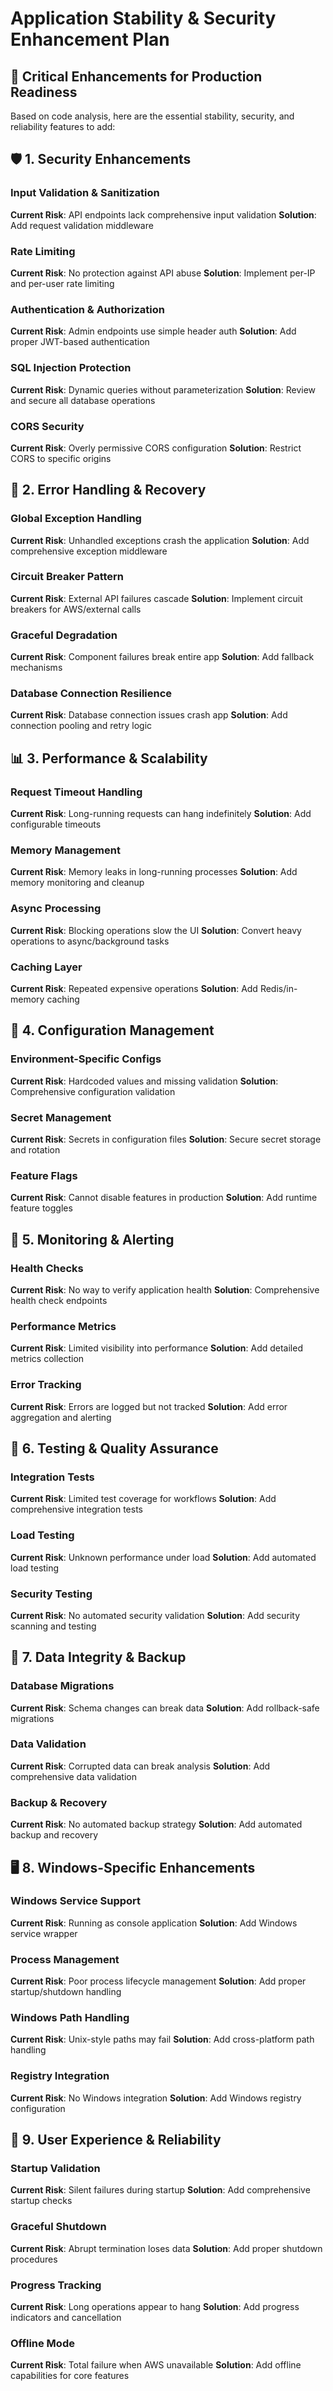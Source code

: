 # Application Stability & Security Enhancement Plan

## 🎯 **Critical Enhancements for Production Readiness**

Based on code analysis, here are the essential stability, security, and reliability features to add:

## 🛡️ **1. Security Enhancements**

### Input Validation & Sanitization
**Current Risk**: API endpoints lack comprehensive input validation
**Solution**: Add request validation middleware

### Rate Limiting
**Current Risk**: No protection against API abuse
**Solution**: Implement per-IP and per-user rate limiting

### Authentication & Authorization
**Current Risk**: Admin endpoints use simple header auth
**Solution**: Add proper JWT-based authentication

### SQL Injection Protection
**Current Risk**: Dynamic queries without parameterization
**Solution**: Review and secure all database operations

### CORS Security
**Current Risk**: Overly permissive CORS configuration
**Solution**: Restrict CORS to specific origins

## 🔄 **2. Error Handling & Recovery**

### Global Exception Handling
**Current Risk**: Unhandled exceptions crash the application
**Solution**: Add comprehensive exception middleware

### Circuit Breaker Pattern
**Current Risk**: External API failures cascade
**Solution**: Implement circuit breakers for AWS/external calls

### Graceful Degradation
**Current Risk**: Component failures break entire app
**Solution**: Add fallback mechanisms

### Database Connection Resilience
**Current Risk**: Database connection issues crash app
**Solution**: Add connection pooling and retry logic

## 📊 **3. Performance & Scalability**

### Request Timeout Handling
**Current Risk**: Long-running requests can hang indefinitely
**Solution**: Add configurable timeouts

### Memory Management
**Current Risk**: Memory leaks in long-running processes
**Solution**: Add memory monitoring and cleanup

### Async Processing
**Current Risk**: Blocking operations slow the UI
**Solution**: Convert heavy operations to async/background tasks

### Caching Layer
**Current Risk**: Repeated expensive operations
**Solution**: Add Redis/in-memory caching

## 🔧 **4. Configuration Management**

### Environment-Specific Configs
**Current Risk**: Hardcoded values and missing validation
**Solution**: Comprehensive configuration validation

### Secret Management
**Current Risk**: Secrets in configuration files
**Solution**: Secure secret storage and rotation

### Feature Flags
**Current Risk**: Cannot disable features in production
**Solution**: Add runtime feature toggles

## 🚨 **5. Monitoring & Alerting**

### Health Checks
**Current Risk**: No way to verify application health
**Solution**: Comprehensive health check endpoints

### Performance Metrics
**Current Risk**: Limited visibility into performance
**Solution**: Add detailed metrics collection

### Error Tracking
**Current Risk**: Errors are logged but not tracked
**Solution**: Add error aggregation and alerting

## 🧪 **6. Testing & Quality Assurance**

### Integration Tests
**Current Risk**: Limited test coverage for workflows
**Solution**: Add comprehensive integration tests

### Load Testing
**Current Risk**: Unknown performance under load
**Solution**: Add automated load testing

### Security Testing
**Current Risk**: No automated security validation
**Solution**: Add security scanning and testing

## 🔄 **7. Data Integrity & Backup**

### Database Migrations
**Current Risk**: Schema changes can break data
**Solution**: Add rollback-safe migrations

### Data Validation
**Current Risk**: Corrupted data can break analysis
**Solution**: Add comprehensive data validation

### Backup & Recovery
**Current Risk**: No automated backup strategy
**Solution**: Add automated backup and recovery

## 🖥️ **8. Windows-Specific Enhancements**

### Windows Service Support
**Current Risk**: Running as console application
**Solution**: Add Windows service wrapper

### Process Management
**Current Risk**: Poor process lifecycle management
**Solution**: Add proper startup/shutdown handling

### Windows Path Handling
**Current Risk**: Unix-style paths may fail
**Solution**: Add cross-platform path handling

### Registry Integration
**Current Risk**: No Windows integration
**Solution**: Add Windows registry configuration

## 📱 **9. User Experience & Reliability**

### Startup Validation
**Current Risk**: Silent failures during startup
**Solution**: Add comprehensive startup checks

### Graceful Shutdown
**Current Risk**: Abrupt termination loses data
**Solution**: Add proper shutdown procedures

### Progress Tracking
**Current Risk**: Long operations appear to hang
**Solution**: Add progress indicators and cancellation

### Offline Mode
**Current Risk**: Total failure when AWS unavailable
**Solution**: Add offline capabilities for core features